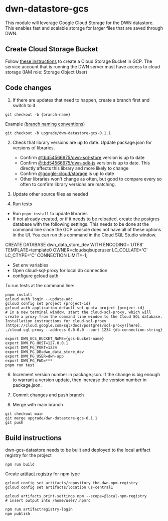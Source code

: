 # dwn-datastore-gcs

This module will leverage Google Cloud Storage for the DWN datastore.  This enables fast and scalable storage for larger files that are saved through DWN.  

## Create Cloud Storage Bucket

Follow [these instructions](https://cloud.google.com/storage/docs/creating-buckets) to create a Cloud Storage Bucket in GCP.  The service account that is running the DWN server must have access to cloud storage (IAM role: Storage Object User)

## Code changes

1. If there are updates that need to happen, create a branch first and switch to it

`git checkout -b {branch-name}`

Example [(branch naming conventions)](https://medium.com/@abhay.pixolo/naming-conventions-for-git-branches-a-cheatsheet-8549feca2534)

`git checkout -b upgrade/dwn-datastore-gcs-0.1.1`

2. Check that library versions are up to date.  Update package.json for versions of libraries. 

   * Confirm [@tbd54566975/dwn-sql-store](https://github.com/TBD54566975/dwn-sql-store/blob/main/package.json) version is up to date
   * Confirm [@tbd54566975/dwn-sdk-js](https://github.com/TBD54566975/dwn-sdk-js/blob/main/package.json) version is up to date.  This directly affects this library and more likely to change
   * Confirm [@google-cloud/storage](https://github.com/googleapis/nodejs-storage) is up to date
   * Other libraries won't change as often, but good to compare every so often to confirm library versions are matching.

3. Update other source files as needed
4. Run tests

* Run `pnpm install`  to update libraries
* If not already created, or if it needs to be reloaded, create the postgres database with the following settings.  This needs to be done at the command line since the GCP console does not have all of these options in the UI.  You can run this command in the Cloud SQL Studio window.

CREATE DATABASE dwn_data_store_dev
  WITH ENCODING='UTF8'
       TEMPLATE=template0
       OWNER=cloudsqlsuperuser
       LC_COLLATE='C'
       LC_CTYPE='C'
       CONNECTION LIMIT=-1;

* Set env variables
* Open cloud-sql-proxy for local db connection
* configure gcloud auth

To run tests at the command line: 
```
pnpm install
gcloud auth login --update-adc
gcloud config set project {project-id}
gcloud auth application-default set-quota-project {project-id}
# In a new terminal window, start the cloud-sql-proxy, which will create a proxy from the command line window to the Cloud SQL database.  Installation instructions for cloud-sql-proxy (https://cloud.google.com/sql/docs/postgres/sql-proxy)[here].
./cloud-sql-proxy --address 0.0.0.0 --port 1234 {db-connection-string}

export DWN_GCS_BUCKET_NAME={gcs-bucket-name}
export DWN_PG_HOST=127.0.0.1
export DWN_PG_PORT=1234
export DWN_PG_DB=dwn_data_store_dev
export DWN_PG_USER=dwn-app
export DWN_PG_PWD=***
pnpm run test

```

6. Increment version number in package.json.  If the change is big enough to warrant a version update, then increase the version number in package.json. 

7. Commit changes and push branch

8. Merge with main branch

```
git checkout main
git merge upgrade/dwn-datastore-gcs-0.1.1
git push
```

## Build instructions

dwn-gcs-datastore needs to be built and deployed to the local artifact registry for the project

```
npm run build
```

Create [artifact registry](https://cloud.google.com/artifact-registry/docs/nodejs/store-nodejs) for npm type

```
gcloud config set artifacts/repository tbd-dwn-npm-registry
gcloud config set artifacts/location us-central1

gcloud artifacts print-settings npm --scope=@local-npm-registry
# insert output into /home/user/.npmrc

npm run artifactregistry-login
npm publish
```
